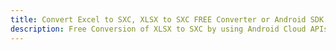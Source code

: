 ---title: Convert Excel to SXC, XLSX to SXC FREE Converter or Android SDKdescription: Free Conversion of XLSX to SXC by using Android Cloud APIs & SDKs. Also Create, Edit & Render Microsoft Excel, CSV and SpreadsheetML worksheets or spreadsheet in the Cloud.---